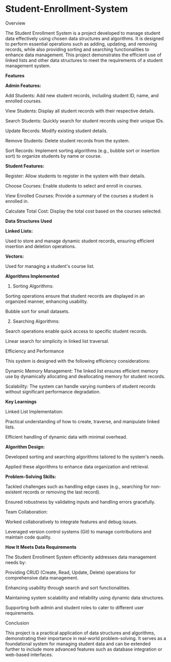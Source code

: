 # Student-Enrollment-System
Overview

The Student Enrollment System is a project developed to manage student data effectively using chosen data structures and algorithms. It is designed to perform essential operations such as adding, updating, and removing records, while also providing sorting and searching functionalities to enhance data management. This project demonstrates the efficient use of linked lists and other data structures to meet the requirements of a student management system.

**Features**

**Admin Features:**

Add Students: Add new student records, including student ID, name, and enrolled courses.

View Students: Display all student records with their respective details.

Search Students: Quickly search for student records using their unique IDs.

Update Records: Modify existing student details.

Remove Students: Delete student records from the system.

Sort Records: Implement sorting algorithms (e.g., bubble sort or insertion sort) to organize students by name or course.

**Student Features:**

Register: Allow students to register in the system with their details.

Choose Courses: Enable students to select and enroll in courses.

View Enrolled Courses: Provide a summary of the courses a student is enrolled in.

Calculate Total Cost: Display the total cost based on the courses selected.

**Data Structures Used**

**Linked Lists:**

Used to store and manage dynamic student records, ensuring efficient insertion and deletion operations.

**Vectors:**

Used for managing a student's course list.

**Algorithms Implemented**

1. Sorting Algorithms:

Sorting operations ensure that student records are displayed in an organized manner, enhancing usability.

Bubble sort for small datasets.

2. Searching Algorithms:

Search operations enable quick access to specific student records.

Linear search for simplicity in linked list traversal.

Efficiency and Performance

This system is designed with the following efficiency considerations:

Dynamic Memory Management: The linked list ensures efficient memory use by dynamically allocating and deallocating memory for student records.

Scalability: The system can handle varying numbers of student records without significant performance degradation.

**Key Learnings**

  Linked List Implementation:

  Practical understanding of how to create, traverse, and manipulate linked lists.

  Efficient handling of dynamic data with minimal overhead.

**Algorithm Design:**

  Developed sorting and searching algorithms tailored to the system's needs.

  Applied these algorithms to enhance data organization and retrieval.

**Problem-Solving Skills:**

Tackled challenges such as handling edge cases (e.g., searching for non-existent records or removing the last record).

Ensured robustness by validating inputs and handling errors gracefully.

Team Collaboration:

Worked collaboratively to integrate features and debug issues.

Leveraged version control systems (Git) to manage contributions and maintain code quality.

**How It Meets Data Requirements**

The Student Enrollment System efficiently addresses data management needs by:

Providing CRUD (Create, Read, Update, Delete) operations for comprehensive data management.

Enhancing usability through search and sort functionalities.

Maintaining system scalability and reliability using dynamic data structures.

Supporting both admin and student roles to cater to different user requirements.

Conclusion

This project is a practical application of data structures and algorithms, demonstrating their importance in real-world problem-solving. It serves as a foundational system for managing student data and can be extended further to include more advanced features such as database integration or web-based interfaces.
